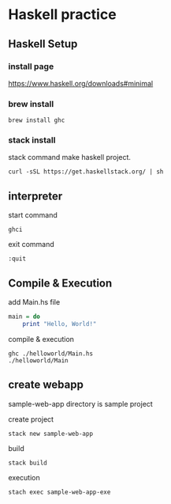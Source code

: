 # Haskell practice

## Haskell Setup

### install page

https://www.haskell.org/downloads#minimal

### brew install

```
brew install ghc
```

### stack install

stack command make haskell project.

```
curl -sSL https://get.haskellstack.org/ | sh
```

## interpreter

start command

```
ghci
```

exit command

```
:quit
```

## Compile & Execution

add Main.hs file

```haskell
main = do
    print "Hello, World!"
```

compile & execution

```shell
ghc ./helloworld/Main.hs
./helloworld/Main
```

## create webapp

sample-web-app directory is sample project

create project

```
stack new sample-web-app
```

build

```
stack build
```

execution

```
stach exec sample-web-app-exe
```
